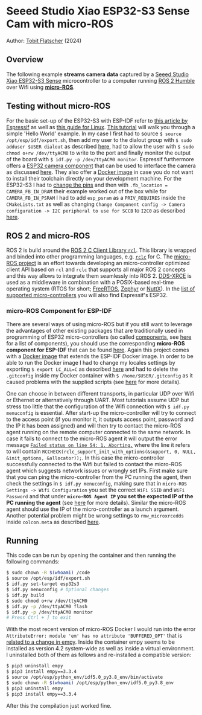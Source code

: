 # Seeed Studio Xiao ESP32-S3 Sense Cam with micro-ROS

Author: [Tobit Flatscher](https://github.com/2b-t) (2024)



## Overview

The following example **streams camera data** captured by a [Seeed Studio Xiao ESP32-S3 Sense](https://wiki.seeedstudio.com/xiao_esp32s3_getting_started/) microcontroller to a computer running [ROS 2 Humble](https://docs.ros.org/en/humble/index.html) over Wifi using [**micro-ROS**](https://micro.ros.org/).



## Testing without micro-ROS

For the basic set-up of the ESP32-S3 with ESP-IDF refer to [this article by Espressif](https://wiki.seeedstudio.com/xiao_esp32s3_getting_started/) as well as [this guide for Linux](https://docs.espressif.com/projects/esp-idf/en/latest/esp32s3/get-started/linux-macos-setup.html). [This tutorial](https://docs.espressif.com/projects/esp-idf/en/latest/esp32s3/get-started/linux-macos-setup.html#get-started-linux-macos-first-steps) will walk you through a simple 'Hello World' example. In my case I first had to source `$ source /opt/esp/idf/export.sh`, then add my user to the dialout group with `$ sudo adduser $USER dialout` as described [here](https://askubuntu.com/a/112572), had to allow the user with `$ sudo chmod o+rw /dev/ttyACM0` to write to the port and finally monitor the output of the board with `$ idf.py -p /dev/ttyACM0 monitor`. Espressif furthermore offers a [ESP32 camera component](https://github.com/espressif/esp32-camera) that can be used to interface the camera as discussed [here](https://wiki.seeedstudio.com/xiao_esp32s3_camera_usage/). They also offer a [Docker image](https://docs.espressif.com/projects/esp-idf/en/latest/esp32/api-guides/tools/idf-docker-image.html) in case you do not want to install their toolchain directly on your development machine. For the ESP32-S3 I had to [change the pins](https://github.com/Seeed-Studio/SSCMA-Micro/blob/dev/porting/espressif/boards/seeed_xiao_esp32s3/board.h) and then with `.fb_location = CAMERA_FB_IN_DRAM` their example worked out of the box while for `CAMERA_FB_IN_PSRAM` I had to add `esp_psram` as a `PRIV_REQUIRES` inside the `CMakeLists.txt` as well as changing `Change Component config -> Camera configuration -> I2C peripheral to use for SCCB` to `I2C0` as described [here](https://github.com/espressif/esp32-camera/issues/450#issuecomment-1432009688).

## ROS 2 and micro-ROS

ROS 2 is build around the [ROS 2 C Client Library `rcl`](https://github.com/ros2/rcl). This library is wrapped and binded into other programming languages, e.g. [`rclc`](https://github.com/ros2/rclc) for C. The [micro-ROS project](https://micro.ros.org/) is an effort towards developing an micro-controller optimized client API based on `rcl` and `rclc` that supports all major ROS 2 concepts and this way allows to integrate them seamlessly into ROS 2. [DDS-XRCE](https://www.omg.org/spec/DDS-XRCE/) is used as a middleware in combination with a POSIX-based real-time operating system (RTOS for short; [FreeRTOS](https://www.freertos.org/), [Zephyr](https://www.zephyrproject.org/) or [NuttX](https://nuttx.apache.org/)). In the [list of supported micro-controllers](https://micro.ros.org/docs/overview/hardware/) you will also find Espressif's ESP32.

### micro-ROS Component for ESP-IDF

There are several ways of using micro-ROS but if you still want to leverage the advantages of other existing packages that are traditionally used in programming of ESP32 micro-controllers (so called [components](https://docs.espressif.com/projects/idf-component-manager/en/latest/), see [here](https://components.espressif.com/) for a list of components), you should use the corresponding **micro-ROS component for ESP-IDF** that can be found [here](https://github.com/micro-ROS/micro_ros_espidf_component). Again this project comes with a [Docker image](https://github.com/micro-ROS/micro_ros_espidf_component#build-with-docker-container) that extends the ESP-IDF Docker image. In order to be able to run the Docker image I had to change my locales settings by exporting `$ export LC_ALL=C` as described [here](https://stackoverflow.com/a/37112094) and had to delete the `.gitconfig` inside my Docker container with `$ /home/$USER/.gitconfig` as it caused problems with the supplied scripts (see [here](https://github.com/micro-ROS/micro_ros_espidf_component/issues/183#issuecomment-1837516081) for more details).

One can choose in between different transports, in particular UDP over Wifi or Ethernet or alternatively through UART. Most tutorials assume UDP but stress too little that the configuration of the Wifi connection with `$ idf.py menuconfig` is essential. After start-up the micro-controller will try to connect to the access point (if you monitor it, it outputs access point, password and the IP it has been assigned) and will then try to contact the micro-ROS agent running on the remote computer connected to the same network. In case it fails to connect to the micro-ROS agent it will output the error message [`Failed status on line 54: 1. Aborting.`](https://answers.ros.org/question/387035/esp32-micro-ros-failed-status-on-line-87-1-aborting/) where the line it refers to will contain `RCCHECK(rclc_support_init_with_options(&support, 0, NULL, &init_options, &allocator));`. In this case the micro-controller successfully connected to the Wifi but failed to contact the micro-ROS agent which suggests network issues or wrongly set IPs. First make sure that you can ping the micro-controller from the PC running the agent, then check the settings in `$ idf.py menuconfig`, making sure that in `micro-ROS Settings -> Wifi Configuration` you set the correct `WiFi SSID` and `WiFi Password` and that under **`micro-ROS Agent IP` you set the expected IP of the PC running the agent** (see [here](https://robofoundry.medium.com/esp32-micro-ros-actually-working-over-wifi-and-udp-transport-519a8ad52f65) for more details). Similar the micro-ROS agent should use the IP of the micro-controller as a launch argument. Another potential problem might be wrong settings to `rmw_microxrcedds` inside `colcon.meta` as described [here](https://github.com/micro-ROS/micro_ros_setup/issues/526).



## Running

This code can be run by opening the container and then running the following commands:

```bash
$ sudo chown -R $(whoami) /code
$ source /opt/esp/idf/export.sh
$ idf.py set-target esp32s3
$ idf.py menuconfig # Optional changes
$ idf.py build
$ sudo chmod o+rw /dev/ttyACM0
$ idf.py -p /dev/ttyACM0 flash
$ idf.py -p /dev/ttyACM0 monitor
# Press Ctrl + ] to exit
```

With the most recent version of micro-ROS Docker I would run into the error `AttributeError: module 'em' has no attribute 'BUFFERED_OPT'` that is [related to a change in empy](https://stackoverflow.com/questions/77642155/attributeerror-module-object-has-no-attribute-raw-opt/77656642#77656642). Inside the container empy seems to be installed as version 4.2 system-wide as well as inside a virtual environment. I uninstalled both of them as follows and re-installed a compatible version:

```bash
$ pip3 uninstall empy
$ pip3 install empy==3.3.4
$ source /opt/esp/python_env/idf5.0_py3.8_env/bin/activate
$ sudo chown -R $(whoami) /opt/esp/python_env/idf5.0_py3.8_env
$ pip3 uninstall empy
$ pip3 install empy==3.3.4
```

After this the compilation just worked fine.
